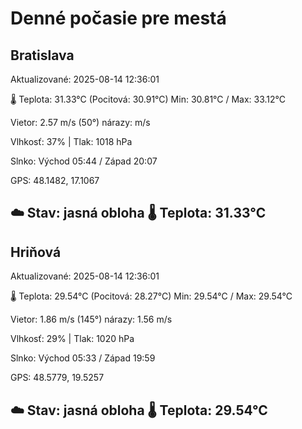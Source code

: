 ﻿# Denné počasie pre mestá

## Bratislava
Aktualizované: 2025-08-14 12:36:01

🌡️ Teplota: 31.33°C 
(Pocitová: 30.91°C)
Min: 30.81°C / Max: 33.12°C

Vietor: 2.57 m/s    (50°) 
nárazy:  m/s

Vlhkosť: 37% | Tlak: 1018 hPa

Slnko: Východ 05:44 / Západ 20:07

GPS: 48.1482, 17.1067

☁️ Stav: jasná obloha        🌡️ Teplota: 31.33°C
---

## Hriňová
Aktualizované: 2025-08-14 12:36:01

🌡️ Teplota: 29.54°C 
(Pocitová: 28.27°C)
Min: 29.54°C / Max: 29.54°C

Vietor: 1.86 m/s (145°)
nárazy: 1.56 m/s

Vlhkosť: 29% | Tlak: 1020 hPa

Slnko: Východ 05:33 / Západ 19:59

GPS: 48.5779, 19.5257

☁️ Stav: jasná obloha        🌡️ Teplota: 29.54°C
---
